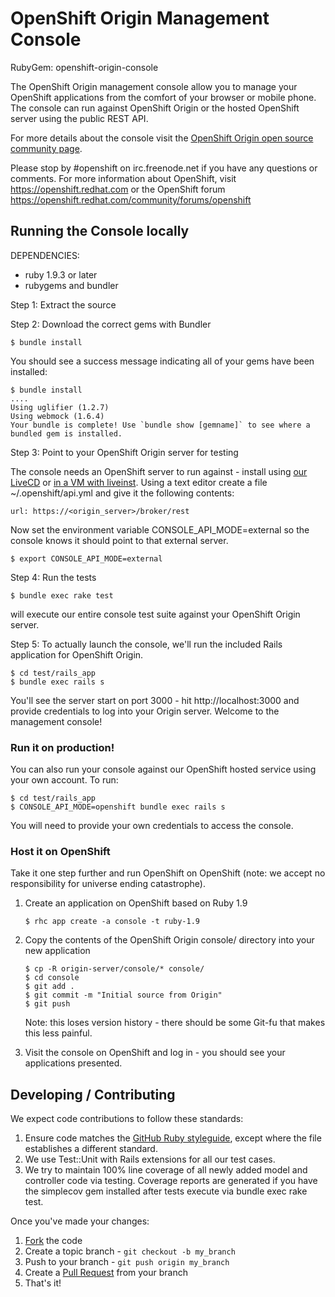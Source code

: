 # OpenShift Origin Management Console

RubyGem: openshift-origin-console

The OpenShift Origin management console allow you to manage your OpenShift
applications from the comfort of your browser or mobile phone. The
console can run against OpenShift Origin or the hosted OpenShift server
using the public REST API.

For more details about the console visit the [OpenShift Origin open source
community page](https://openshift.redhat.com/community/open-source).

Please stop by #openshift on irc.freenode.net if you have any questions or
comments.  For more information about OpenShift, visit https://openshift.redhat.com
or the OpenShift forum
https://openshift.redhat.com/community/forums/openshift


## Running the Console locally

DEPENDENCIES: 

* ruby 1.9.3 or later
* rubygems and bundler

Step 1: Extract the source 

Step 2: Download the correct gems with Bundler

    $ bundle install

You should see a success message indicating all of your gems have been
installed:

    $ bundle install
    ....
    Using uglifier (1.2.7) 
    Using webmock (1.6.4) 
    Your bundle is complete! Use `bundle show [gemname]` to see where a bundled gem is installed.

Step 3: Point to your OpenShift Origin server for testing

The console needs an OpenShift server to run against - install using
[our
LiveCD](https://openshift.redhat.com/community/wiki/getting-started-with-openshift-origin-livecd)
or [in a VM with
liveinst](https://openshift.redhat.com/community/wiki/build-your-own-paas-from-the-openshift-origin-livecd-using-liveinst).
Using a text editor create a file ~/.openshift/api.yml and give it the
following contents:

    url: https://<origin_server>/broker/rest

Now set the environment variable CONSOLE_API_MODE=external so the
console knows it should point to that external server.

    $ export CONSOLE_API_MODE=external

Step 4: Run the tests

    $ bundle exec rake test

will execute our entire console test suite against your OpenShift Origin server.

Step 5: To actually launch the console, we'll run the included Rails application
for OpenShift Origin.

    $ cd test/rails_app
    $ bundle exec rails s

You'll see the server start on port 3000 - hit http://localhost:3000 and
provide credentials to log into your Origin server.  Welcome to the
management console!

### Run it on production!

You can also run your console against our OpenShift hosted service using
your own account.  To run:

    $ cd test/rails_app
    $ CONSOLE_API_MODE=openshift bundle exec rails s

You will need to provide your own credentials to access the console.

### Host it on OpenShift

Take it one step further and run OpenShift on OpenShift (note: we accept
no responsibility for universe ending catastrophe).

1.  Create an application on OpenShift based on Ruby 1.9

        $ rhc app create -a console -t ruby-1.9

2.  Copy the contents of the OpenShift Origin console/ directory into your new application

        $ cp -R origin-server/console/* console/
        $ cd console
        $ git add .
        $ git commit -m "Initial source from Origin"
        $ git push

    Note: this loses version history - there should be some Git-fu that
makes this less painful.

3.  Visit the console on OpenShift and log in - you should see your
    applications presented.

## Developing / Contributing

We expect code contributions to follow these standards:

1. Ensure code matches the [GitHub Ruby styleguide](https://github.com/styleguide/ruby), except where the file establishes a different standard.
2. We use Test::Unit with Rails extensions for all our test cases.
3. We try to maintain 100% line coverage of all newly added model and
   controller code via testing.  Coverage reports are generated if
   you have the simplecov gem installed after tests execute via 
   bundle exec rake test.

Once you've made your changes:

1. [Fork](http://help.github.com/forking/) the code
2. Create a topic branch - `git checkout -b my_branch`
3. Push to your branch - `git push origin my_branch`
4. Create a [Pull Request](http://help.github.com/pull-requests/) from your branch
5. That's it!

